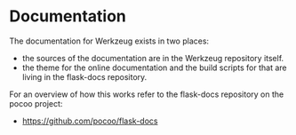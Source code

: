 # Documentation

The documentation for Werkzeug exists in two places:

* the sources of the documentation are in the Werkzeug repository itself.
* the theme for the online documentation and the build scripts
  for that are living in the flask-docs repository.

For an overview of how this works refer to the flask-docs repository
on the pocoo project:

* https://github.com/pocoo/flask-docs
